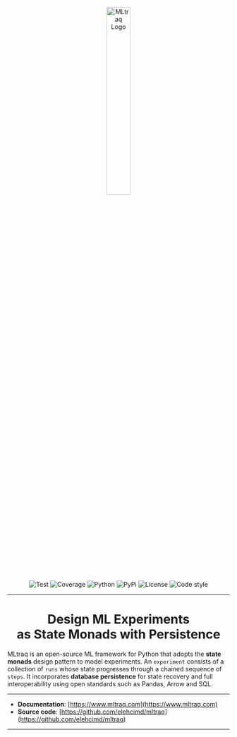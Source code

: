 <p align="center">
<img width="33%" height="33%" src="https://mltraq.com/assets/img/logo-wide-black.svg" alt="MLtraq Logo">
</p>

<p align="center">
<img src="https://www.mltraq.com/assets/img/badges/test.svg" alt="Test">
<img src="https://www.mltraq.com/assets/img/badges/coverage.svg" alt="Coverage">
<img src="https://www.mltraq.com/assets/img/badges/python.svg" alt="Python">
<img src="https://www.mltraq.com/assets/img/badges/pypi.svg" alt="PyPi">
<img src="https://www.mltraq.com/assets/img/badges/license.svg" alt="License">
<img src="https://www.mltraq.com/assets/img/badges/code-style.svg" alt="Code style">
</p>

---

<h1 align="center">
Design ML Experiments<br>as State Monads with Persistence
</h1>

MLtraq is an open-source ML framework for Python that adopts the **state monads** design pattern to model experiments. An `experiment` consists of a collection of `runs` whose state progresses through a chained sequence of `steps`. It incorporates **database persistence** for state recovery and full interoperability using open standards such as Pandas, Arrow and SQL.

---

* **Documentation**: [https://www.mltraq.com](https://www.mltraq.com)
* **Source code**: [https://github.com/elehcimd/mltraq](https://github.com/elehcimd/mltraq)

---
